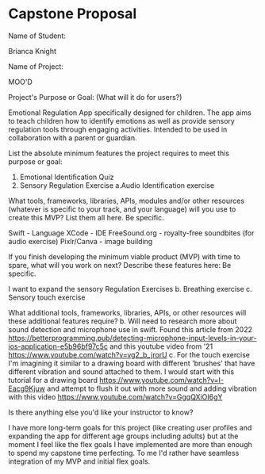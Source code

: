 #  Capstone Proposal 

Name of Student:

Brianca Knight


Name of Project:

MOO'D


Project's Purpose or Goal: (What will it do for users?)

Emotional Regulation App specifically designed for children. The app aims to teach children how to identify emotions as well as provide sensory regulation tools through engaging activities. Intended to be used in collaboration with a parent or guardian.


List the absolute minimum features the project requires to meet this purpose or goal:

1. Emotional Identification Quiz
2. Sensory Regulation Exercise
  a.Audio Identification exercise


What tools, frameworks, libraries, APIs, modules and/or other resources (whatever is specific to your track, and your language) will you use to create this MVP? List them all here. Be specific.

Swift - Language
XCode - IDE
FreeSound.org - royalty-free soundbites (for audio exercise)
Pixlr/Canva - image building


If you finish developing the minimum viable product (MVP) with time to spare, what will you work on next? Describe these features here: Be specific.

I want to expand the sensory Regulation Exercises
  b. Breathing exercise
  c. Sensory touch exercise 


What additional tools, frameworks, libraries, APIs, or other resources will these additional features require?
  b. Will need to research more about sound detection and microphone use in swift. Found this article from 2022 https://betterprogramming.pub/detecting-microphone-input-levels-in-your-ios-application-e5b96bf97c5c and this youtube video from '21 https://www.youtube.com/watch?v=vg2_b_jrorU
  c. For the touch exercise I'm imagining it similar to a drawing board with different 'brushes' that have different vibration and sound attached to them. I would start with this tutorial for a drawing board https://www.youtube.com/watch?v=I-Eacg9Kjuw and attempt to flush it out with more sound and adding vibration with this video https://www.youtube.com/watch?v=GgqQXiOI6gY


Is there anything else you'd like your instructor to know?


I have more long-term goals for this project (like creating user profiles and expanding the app for different age groups including adults) but at the moment I feel like the flex goals I have implemented are more than enough to spend my capstone time perfecting. To me I'd rather have seamless integration of my MVP and initial flex goals. 
